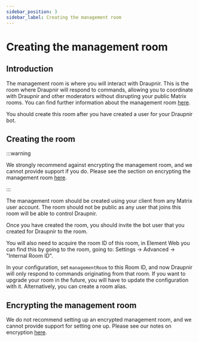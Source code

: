 ```yaml
---
sidebar_position: 3
sidebar_label: Creating the management room
---
```


<!--
SPDX-FileCopyrightText: 2024 Gnuxie <Gnuxie@protonmail.com>

SPDX-License-Identifier: CC-BY-SA-4.0
-->

# Creating the management room

## Introduction

The management room is where you will interact with Draupnir. This is
the room where Draupnir will respond to commands, allowing you to
coordinate with Draupnir and other moderators without disrupting your
public Matrix rooms. You can find further information about the
management room [here](../concepts/management-room).

You should create this room after you have created a user for your
Draupnir bot.

## Creating the room

:::warning

We strongly recommend against encrypting the management room, and we
cannot provide support if you do. Please see the section on encrypting
the management room [here](#encrypting-the-management-room).

:::

The management room should be created using your client from any
Matrix user account. The room should not be public as any user that
joins this room will be able to control Draupnir.

Once you have created the room, you should invite the bot user that
you created for Draupnir to the room.

You will also need to acquire the room ID of this room, in Element Web
you can find this by going to the room, going to: Settings -> Advanced
-> "Internal Room ID".

In your configuration, set `managementRoom` to this Room ID, and now
Draupnir will only respond to commands originating from that room. If
you want to upgrade your room in the future, you will have to update
the configuration with it. Alternatively, you can create a room alias.

## Encrypting the management room

We do not recommend setting up an encrypted management room, and we
cannot provide support for setting one up. Please see our notes on
encryption [here](./encryption).
